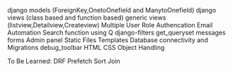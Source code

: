 django models (ForeignKey,OnetoOnefield and ManytoOnefield)
django views (class based and function based)
generic views (listview,Detailview,Createview)
Multiple User Role Authencation
Email Automation
Search function using Q 
django-filters
get_queryset
messages
forms
Admin panel
Static Files 
Templates
Database connectivity and Migrations
debug_toolbar
HTML
CSS
Object Handling

To Be Learned:
    DRF
    Prefetch
    Sort
    Join